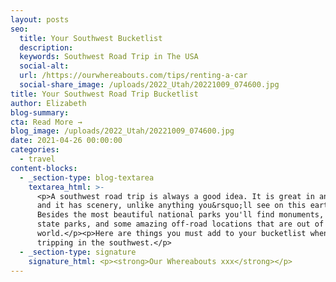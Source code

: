 ```yaml
---
layout: posts
seo:
  title: Your Southwest Bucketlist
  description:
  keywords: Southwest Road Trip in The USA
  social-alt:
  url: /https://ourwhereabouts.com/tips/renting-a-car
  social-share_image: /uploads/2022_Utah/20221009_074600.jpg
title: Your Southwest Road Trip Bucketlist
author: Elizabeth
blog-summary:
cta: Read More →
blog_image: /uploads/2022_Utah/20221009_074600.jpg
date: 2021-04-26 00:00:00
categories:
  - travel
content-blocks:
  - _section-type: blog-textarea
    textarea_html: >-
      <p>A southwest road trip is always a good idea. It is great in any season
      and it has scenery, unlike anything you&rsquo;ll see on this earth.
      Besides the most beautiful national parks you'll find monuments, stunning
      state parks, and some amazing off-road locations that are out of this
      world.</p><p>Here are things you must add to your bucketlist when road
      tripping in the southwest.</p>
  - _section-type: signature
    signature_html: <p><strong>Our Whereabouts xxx</strong></p>
---
```

